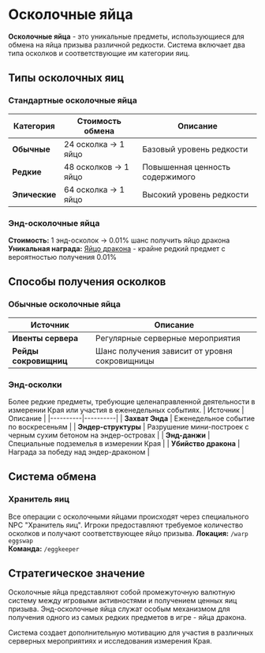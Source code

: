 # Осколочные яйца

**Осколочные яйца** - это уникальные предметы, использующиеся для обмена на яйца призыва различной редкости. Система включает два типа осколков и соответствующие им категории яиц.

## Типы осколочных яиц

### Стандартные осколочные яйца

| Категория | Стоимость обмена | Описание |
|-----------|------------------|----------|
| **Обычные** | 24 осколка → 1 яйцо | Базовый уровень редкости |
| **Редкие** | 48 осколков → 1 яйцо | Повышенная ценность содержимого |
| **Эпические** | 64 осколка → 1 яйцо | Высокий уровень редкости |

### Энд-осколочные яйца

**Стоимость:** 1 энд-осколок → 0.01% шанс получить яйцо дракона  
**Уникальная награда:** [Яйцо дракона](https://wiki.holyworld.me/issledovanie-mira/zahvat-enda) - крайне редкий предмет с вероятностью получения 0.01%

## Способы получения осколков

### Обычные осколочные яйца

| Источник | Описание |
|----------|----------|
| **Ивенты сервера** | Регулярные серверные мероприятия |
| **Рейды сокровищниц** | Шанс получения зависит от уровня сокровищницы |

### Энд-осколки
Более редкие предметы, требующие целенаправленной деятельности в измерении Края или участия в еженедельных событиях.
| Источник | Описание |
|----------|----------|
| **Захват Энда** | Еженедельное событие по воскресеньям |
| **Эндер-структуры** | Разрушение мини-построек с черным сухим бетоном на эндер-островах |
| **Энд-данжи** | Специальные подземелья в измерении Края |
| **Убийство дракона** | Награда за победу над эндер-драконом |

## Система обмена

### Хранитель яиц
Все операции с осколочными яйцами происходят через специального NPC "Хранитель яиц". Игроки предоставляют требуемое количество осколков и получают соответствующее яйцо призыва.
**Локация:** `/warp eggswap`  
**Команда:** `/eggkeeper`  

## Стратегическое значение

Осколочные яйца представляют собой промежуточную валютную систему между игровыми активностями и получением ценных яиц призыва. Энд-осколочные яйца служат особым механизмом для получения одного из самых редких предметов в игре - яйца дракона.

Система создает дополнительную мотивацию для участия в различных серверных мероприятиях и исследования измерения Края.